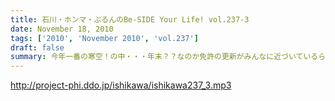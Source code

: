 ```yaml
---
title: 石川・ホンマ・ぶるんのBe-SIDE Your Life! vol.237-3
date: November 18, 2010
tags: ['2010', 'November 2010', 'vol.237']
draft: false
summary: 今年一番の寒空！の中・・・年末？？なのか免許の更新がみんなに近づいているらしい。課題は「眼鏡使用」についてだっ！どぅするっ！？NAMAE
---
```


http://project-phi.ddo.jp/ishikawa/ishikawa237_3.mp3
